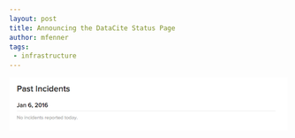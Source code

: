 ```yaml
---
layout: post
title: Announcing the DataCite Status Page
author: mfenner
tags:
 - infrastructure
---
```


![Incidents](/assets/images/2016/01/incidents.png)
